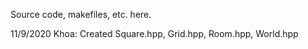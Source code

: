Source code, makefiles, etc. here.

11/9/2020 Khoa: Created Square.hpp, Grid.hpp, Room.hpp, World.hpp